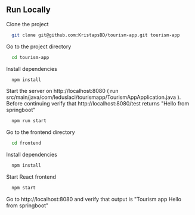
## Run Locally

Clone the project

```bash
  git clone git@github.com:KristapsBD/tourism-app.git tourism-app
```

Go to the project directory

```bash
  cd tourism-app
```

Install dependencies

```bash
  npm install
```

Start the server on http://localhost:8080 ( run src/main/java/com/leduslaci/tourismapp/TourismAppApplication.java ). Before continuing verify that http://localhost:8080/test returns "Hello from springboot"

```bash
  npm run start
```

Go to the frontend directory

```bash
  cd frontend
```

Install dependencies

```bash
  npm install
```

Start React frontend

```bash
  npm start
```

Go to http://localhost:8080 and verify that output is "Tourism app Hello from springboot"
